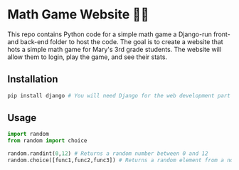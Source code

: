 # Math Game Website :woman_teacher:
This repo contains Python code for a simple math game a Django-run front- and back-end folder to host the code.  The goal is to create a website that hots a simple math game for Mary's 3rd grade students.  The website will allow them to login, play the game, and see their stats.

## Installation
```bash
pip install django # You will need Django for the web development part of this project
```

## Usage

```python
import random
from random import choice

random.randint(0,12) # Returns a random number between 0 and 12
random.choice([func1,func2,func3]) # Returns a random element from a non-empty sequence item from a list, set, tuple, or dictionary

```

